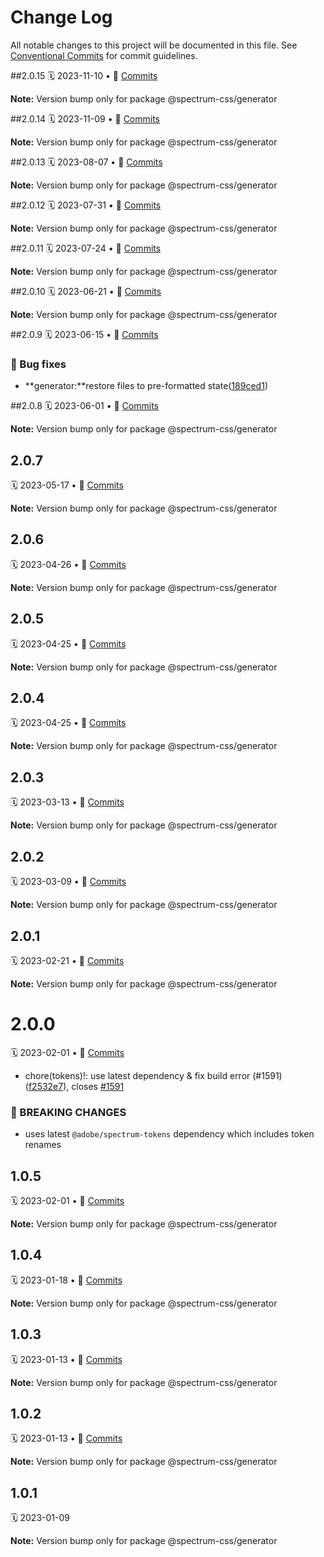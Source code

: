 # Change Log

All notable changes to this project will be documented in this file.
See [Conventional Commits](https://conventionalcommits.org) for commit guidelines.

<a name="2.0.15"></a>
##2.0.15
	🗓
	2023-11-10	• 📝 [Commits](https://github.com/adobe/spectrum-css/compare/@spectrum-css/generator@2.0.14...@spectrum-css/generator@2.0.15)

**Note:** Version bump only for package @spectrum-css/generator





<a name="2.0.14"></a>
##2.0.14
	🗓
	2023-11-09	• 📝 [Commits](https://github.com/adobe/spectrum-css/compare/@spectrum-css/generator@2.0.13...@spectrum-css/generator@2.0.14)

**Note:** Version bump only for package @spectrum-css/generator





<a name="2.0.13"></a>
##2.0.13
	🗓
	2023-08-07	• 📝 [Commits](https://github.com/adobe/spectrum-css/compare/@spectrum-css/generator@2.0.12...@spectrum-css/generator@2.0.13)

**Note:** Version bump only for package @spectrum-css/generator





<a name="2.0.12"></a>
##2.0.12
	🗓
	2023-07-31	• 📝 [Commits](https://github.com/adobe/spectrum-css/compare/@spectrum-css/generator@2.0.11...@spectrum-css/generator@2.0.12)

**Note:** Version bump only for package @spectrum-css/generator





<a name="2.0.11"></a>
##2.0.11
	🗓
	2023-07-24	• 📝 [Commits](https://github.com/adobe/spectrum-css/compare/@spectrum-css/generator@2.0.10...@spectrum-css/generator@2.0.11)

**Note:** Version bump only for package @spectrum-css/generator





<a name="2.0.10"></a>
##2.0.10
	🗓
	2023-06-21	• 📝 [Commits](https://github.com/adobe/spectrum-css/compare/@spectrum-css/generator@2.0.9...@spectrum-css/generator@2.0.10)

**Note:** Version bump only for package @spectrum-css/generator





<a name="2.0.9"></a>
##2.0.9
	🗓
	2023-06-15	• 📝 [Commits](https://github.com/adobe/spectrum-css/compare/@spectrum-css/generator@2.0.8...@spectrum-css/generator@2.0.9)

### 🐛 Bug fixes

*
	**generator:**restore files to pre-formatted state([189ced1](https://github.com/adobe/spectrum-css/commit/189ced1))




<a name="2.0.8"></a>
##2.0.8
🗓
2023-06-01 • 📝 [Commits](https://github.com/adobe/spectrum-css/compare/@spectrum-css/generator@2.0.7...@spectrum-css/generator@2.0.8)

**Note:** Version bump only for package @spectrum-css/generator

<a name="2.0.7"></a>

## 2.0.7

🗓 2023-05-17 • 📝 [Commits](https://github.com/adobe/spectrum-css/compare/@spectrum-css/generator@2.0.6...@spectrum-css/generator@2.0.7)

**Note:** Version bump only for package @spectrum-css/generator

<a name="2.0.6"></a>

## 2.0.6

🗓 2023-04-26 • 📝 [Commits](https://github.com/adobe/spectrum-css/compare/@spectrum-css/generator@2.0.5...@spectrum-css/generator@2.0.6)

**Note:** Version bump only for package @spectrum-css/generator

<a name="2.0.5"></a>

## 2.0.5

🗓 2023-04-25 • 📝 [Commits](https://github.com/adobe/spectrum-css/compare/@spectrum-css/generator@2.0.3...@spectrum-css/generator@2.0.5)

**Note:** Version bump only for package @spectrum-css/generator

<a name="2.0.4"></a>

## 2.0.4

🗓 2023-04-25 • 📝 [Commits](https://github.com/adobe/spectrum-css/compare/@spectrum-css/generator@2.0.3...@spectrum-css/generator@2.0.4)

**Note:** Version bump only for package @spectrum-css/generator

<a name="2.0.3"></a>

## 2.0.3

🗓 2023-03-13 • 📝 [Commits](https://github.com/adobe/spectrum-css/compare/@spectrum-css/generator@2.0.2...@spectrum-css/generator@2.0.3)

**Note:** Version bump only for package @spectrum-css/generator

<a name="2.0.2"></a>

## 2.0.2

🗓 2023-03-09 • 📝 [Commits](https://github.com/adobe/spectrum-css/compare/@spectrum-css/generator@2.0.1...@spectrum-css/generator@2.0.2)

**Note:** Version bump only for package @spectrum-css/generator

<a name="2.0.1"></a>

## 2.0.1

🗓 2023-02-21 • 📝 [Commits](https://github.com/adobe/spectrum-css/compare/@spectrum-css/generator@2.0.0...@spectrum-css/generator@2.0.1)

**Note:** Version bump only for package @spectrum-css/generator

<a name="2.0.0"></a>

# 2.0.0

🗓 2023-02-01 • 📝 [Commits](https://github.com/adobe/spectrum-css/compare/@spectrum-css/generator@1.0.5...@spectrum-css/generator@2.0.0)

- chore(tokens)!: use latest dependency & fix build error (#1591) ([f2532e7](https://github.com/adobe/spectrum-css/commit/f2532e7)), closes [#1591](https://github.com/adobe/spectrum-css/issues/1591)

### 🛑 BREAKING CHANGES

- uses latest `@adobe/spectrum-tokens` dependency which includes token renames

<a name="1.0.5"></a>

## 1.0.5

🗓 2023-02-01 • 📝 [Commits](https://github.com/adobe/spectrum-css/compare/@spectrum-css/generator@1.0.4...@spectrum-css/generator@1.0.5)

**Note:** Version bump only for package @spectrum-css/generator

<a name="1.0.4"></a>

## 1.0.4

🗓 2023-01-18 • 📝 [Commits](https://github.com/adobe/spectrum-css/compare/@spectrum-css/generator@1.0.2...@spectrum-css/generator@1.0.4)

**Note:** Version bump only for package @spectrum-css/generator

<a name="1.0.3"></a>

## 1.0.3

🗓 2023-01-13 • 📝 [Commits](https://github.com/adobe/spectrum-css/compare/@spectrum-css/generator@1.0.2...@spectrum-css/generator@1.0.3)

**Note:** Version bump only for package @spectrum-css/generator

<a name="1.0.2"></a>

## 1.0.2

🗓 2023-01-13 • 📝 [Commits](https://github.com/adobe/spectrum-css/compare/@spectrum-css/generator@1.0.1...@spectrum-css/generator@1.0.2)

**Note:** Version bump only for package @spectrum-css/generator

<a name="1.0.1"></a>

## 1.0.1

🗓 2023-01-09

**Note:** Version bump only for package @spectrum-css/generator
